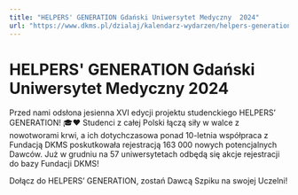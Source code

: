 ```yaml
---
title: "HELPERS' GENERATION Gdański Uniwersytet Medyczny  2024"
url: "https://www.dkms.pl/dzialaj/kalendarz-wydarzen/helpers-generation-gdanski-uniwersytet-medyczny-zima2024"
---
```


# HELPERS' GENERATION Gdański Uniwersytet Medyczny  2024

Przed nami odsłona jesienna XVI edycji projektu studenckiego HELPERS’ GENERATION! 🎓❤️ Studenci z całej Polski łączą siły w walce z nowotworami krwi, a ich dotychczasowa ponad 10\-letnia współpraca z Fundacją DKMS poskutkowała rejestracją 163 000 nowych potencjalnych Dawców. Już w grudniu na 57 uniwersytetach odbędą się akcje rejestracji do bazy Fundacji DKMS!


Dołącz do HELPERS’ GENERATION, zostań Dawcą Szpiku na swojej Uczelni!


